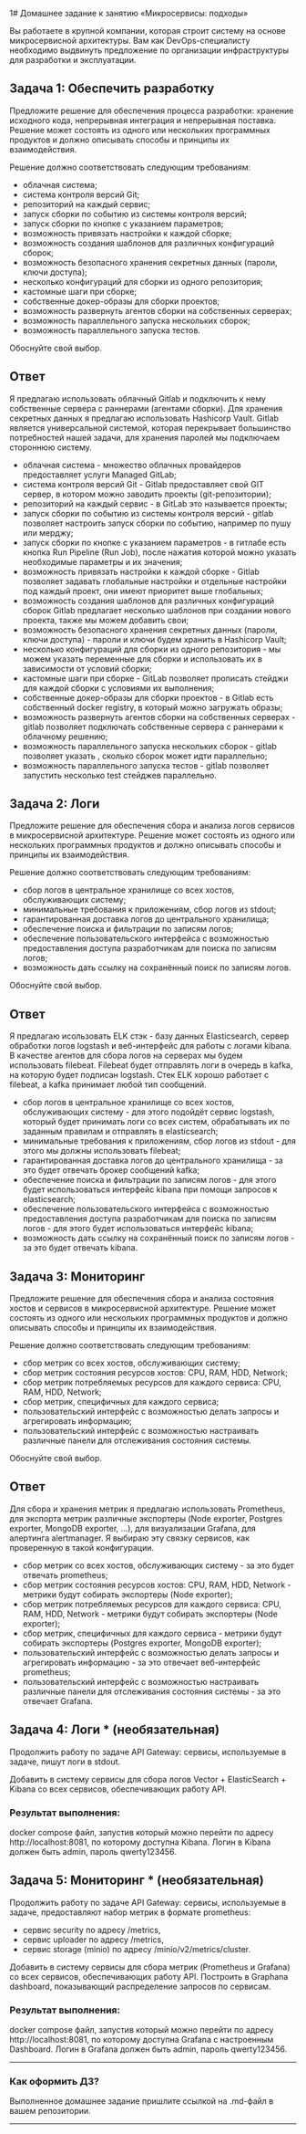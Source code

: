 1# Домашнее задание к занятию «Микросервисы: подходы»

Вы работаете в крупной компании, которая строит систему на основе микросервисной архитектуры.
Вам как DevOps-специалисту необходимо выдвинуть предложение по организации инфраструктуры для разработки и эксплуатации.


## Задача 1: Обеспечить разработку

Предложите решение для обеспечения процесса разработки: хранение исходного кода, непрерывная интеграция и непрерывная поставка. 
Решение может состоять из одного или нескольких программных продуктов и должно описывать способы и принципы их взаимодействия.

Решение должно соответствовать следующим требованиям:
- облачная система;
- система контроля версий Git;
- репозиторий на каждый сервис;
- запуск сборки по событию из системы контроля версий;
- запуск сборки по кнопке с указанием параметров;
- возможность привязать настройки к каждой сборке;
- возможность создания шаблонов для различных конфигураций сборок;
- возможность безопасного хранения секретных данных (пароли, ключи доступа);
- несколько конфигураций для сборки из одного репозитория;
- кастомные шаги при сборке;
- собственные докер-образы для сборки проектов;
- возможность развернуть агентов сборки на собственных серверах;
- возможность параллельного запуска нескольких сборок;
- возможность параллельного запуска тестов.

Обоснуйте свой выбор.

## Ответ
Я предлагаю использовать облачный Gitlab и подключить к нему собственные сервера с раннерами (агентами сборки). Для хранения секретных данных я предлагаю использовать Hashicorp Vault. Gitlab является универсальной системой, которая перекрывает большинство потребностей нашей задачи, для хранения паролей мы подключаем стороннюю систему.


- облачная система - множество облачных провайдеров предоставляет услуги Managed GitLab;
- система контроля версий Git - Gitlab предоставляет свой GIT cервер, в котором можно заводить проекты (git-репозитории);
- репозиторий на каждый сервис - в GitLab это называется проекты;
- запуск сборки по событию из системы контроля версий - gitlab позволяет настроить запуск сборки по событию, например по пушу или мерджу;
- запуск сборки по кнопке с указанием параметров - в гитлабе есть кнопка Run Pipeline (Run Job), после нажатия которой можно указать необходимые параметры и их значения;
- возможность привязать настройки к каждой сборке - Gitlab позволяет задавать глобальные настройки и отдельные настройки под каждый проект, они имеют приоритет выше глобальных;
- возможность создания шаблонов для различных конфигураций сборок Gitlab предлагает несколько шаблонов при создании нового проекта, также мы можем добавить свои;
- возможность безопасного хранения секретных данных (пароли, ключи доступа) - пароли и ключи будем хранить в Hashicorp Vault;
- несколько конфигураций для сборки из одного репозитория - мы можем указать переменные для сборки и использовать их в зависимости от условий сборки;
- кастомные шаги при сборке - GitLab позволяет прописать стейджи для каждой сборки с условиями их выполнения;
- собственные докер-образы для сборки проектов - в Gitlab есть собственный docker registry, в который можно загружать образы;
- возможность развернуть агентов сборки на собственных серверах - gitlab позволяет подключать собственные сервера с раннерами к облачному решению;
- возможность параллельного запуска нескольких сборок - gitlab позволяет указать , сколько сборок может идти параллельно;
- возможность параллельного запуска тестов - gitlab позволяет запустить несколько test стейджев параллельно.

## Задача 2: Логи

Предложите решение для обеспечения сбора и анализа логов сервисов в микросервисной архитектуре.
Решение может состоять из одного или нескольких программных продуктов и должно описывать способы и принципы их взаимодействия.

Решение должно соответствовать следующим требованиям:
- сбор логов в центральное хранилище со всех хостов, обслуживающих систему;
- минимальные требования к приложениям, сбор логов из stdout;
- гарантированная доставка логов до центрального хранилища;
- обеспечение поиска и фильтрации по записям логов;
- обеспечение пользовательского интерфейса с возможностью предоставления доступа разработчикам для поиска по записям логов;
- возможность дать ссылку на сохранённый поиск по записям логов.

Обоснуйте свой выбор.

## Ответ
Я предлагаю исользовать ELK стэк - базу данных Elasticsearch, сервер обработки логов logstash и веб-интерфейс для работы с логами kibana. В качестве агентов для сбора логов на серверах мы будем использовать filebeat. Filebeat будет отправлять логи в очередь в kafka, на которую будет подписан logstash. Стек ELK хорошо работает с filebeat, а kafka принимает любой тип сообщений.

- сбор логов в центральное хранилище со всех хостов, обслуживающих систему - для этого подойдёт сервис logstash, который будет принимать логи со всех систем, обрабатывать их по заданным правилам и отправлять в elasticsearch;
- минимальные требования к приложениям, сбор логов из stdout - для этого мы должны использовать filebeat;
- гарантированная доставка логов до центрального хранилища - за это будет отвечать брокер сообщений kafka;
- обеспечение поиска и фильтрации по записям логов - для этого будет использоваться интерфейс kibana при помощи запросов к elasticsearch;
- обеспечение пользовательского интерфейса с возможностью предоставления доступа разработчикам для поиска по записям логов - для этого будет использоваться интерфейс kibana;
- возможность дать ссылку на сохранённый поиск по записям логов - за это будет отвечать kibana.

## Задача 3: Мониторинг

Предложите решение для обеспечения сбора и анализа состояния хостов и сервисов в микросервисной архитектуре.
Решение может состоять из одного или нескольких программных продуктов и должно описывать способы и принципы их взаимодействия.

Решение должно соответствовать следующим требованиям:
- сбор метрик со всех хостов, обслуживающих систему;
- сбор метрик состояния ресурсов хостов: CPU, RAM, HDD, Network;
- сбор метрик потребляемых ресурсов для каждого сервиса: CPU, RAM, HDD, Network;
- сбор метрик, специфичных для каждого сервиса;
- пользовательский интерфейс с возможностью делать запросы и агрегировать информацию;
- пользовательский интерфейс с возможностью настраивать различные панели для отслеживания состояния системы.

Обоснуйте свой выбор.

## Ответ

Для сбора и хранения метрик я предлагаю использовать Prometheus, для экспорта метрик различные экспортеры (Node exporter, Postgres exporter, MongoDB exporter, ...), для визуализации Grafana, для алертинга alertmanager. Я выбираю эту связку сервисов, как проверенную в такой конфигурации.

- сбор метрик со всех хостов, обслуживающих систему - за это будет отвечать prometheus;
- сбор метрик состояния ресурсов хостов: CPU, RAM, HDD, Network - метрики будут собирать экспортеры (Node exporter);
- сбор метрик потребляемых ресурсов для каждого сервиса: CPU, RAM, HDD, Network - метрики будут собирать экспортеры (Node exporter);
- сбор метрик, специфичных для каждого сервиса - метрики будут собирать экспортеры (Postgres exporter, MongoDB exporter);
- пользовательский интерфейс с возможностью делать запросы и агрегировать информацию - за это отвечает веб-интерфейс prometheus;
- пользовательский интерфейс с возможностью настраивать различные панели для отслеживания состояния системы - за это отвечает Grafana.


## Задача 4: Логи * (необязательная)

Продолжить работу по задаче API Gateway: сервисы, используемые в задаче, пишут логи в stdout. 

Добавить в систему сервисы для сбора логов Vector + ElasticSearch + Kibana со всех сервисов, обеспечивающих работу API.

### Результат выполнения: 

docker compose файл, запустив который можно перейти по адресу http://localhost:8081, по которому доступна Kibana.
Логин в Kibana должен быть admin, пароль qwerty123456.


## Задача 5: Мониторинг * (необязательная)

Продолжить работу по задаче API Gateway: сервисы, используемые в задаче, предоставляют набор метрик в формате prometheus:

- сервис security по адресу /metrics,
- сервис uploader по адресу /metrics,
- сервис storage (minio) по адресу /minio/v2/metrics/cluster.

Добавить в систему сервисы для сбора метрик (Prometheus и Grafana) со всех сервисов, обеспечивающих работу API.
Построить в Graphana dashboard, показывающий распределение запросов по сервисам.

### Результат выполнения: 

docker compose файл, запустив который можно перейти по адресу http://localhost:8081, по которому доступна Grafana с настроенным Dashboard.
Логин в Grafana должен быть admin, пароль qwerty123456.

---

### Как оформить ДЗ?

Выполненное домашнее задание пришлите ссылкой на .md-файл в вашем репозитории.

---
